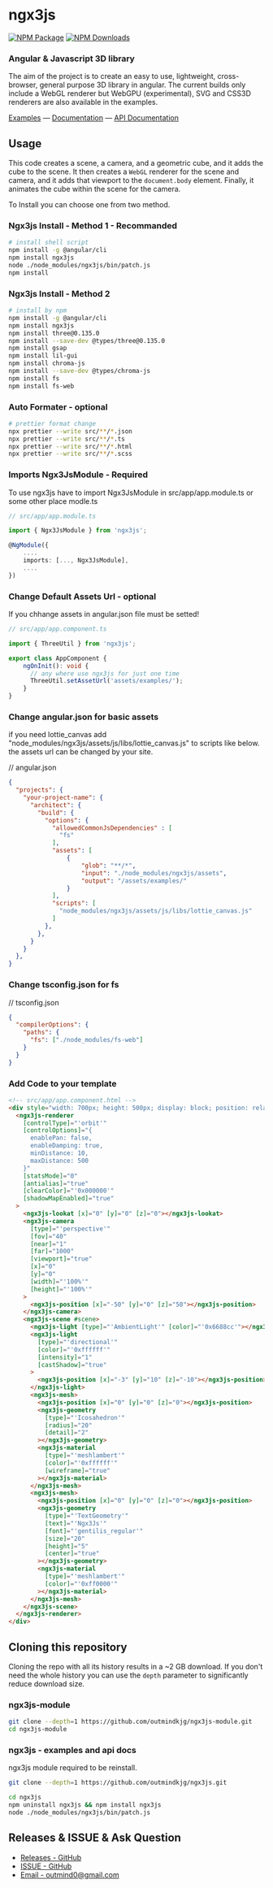 ngx3js
========

[![NPM Package][npm]][npm-url]
[![NPM Downloads][npm-downloads]][npmtrends-url]

### Angular & Javascript 3D library ####

The aim of the project is to create an easy to use, lightweight, cross-browser, general purpose 3D library in angular. The current builds only include a WebGL renderer but WebGPU (experimental), SVG and CSS3D renderers are also available in the examples.

[Examples](https://outmindkjg.github.io/ngx3js-doc/#/examples/) &mdash;
[Documentation](https://outmindkjg.github.io/ngx3js-doc/#/docs) &mdash;
[API Documentation](https://outmindkjg.github.io/ngx3js-doc/docs)

## Usage ###

This code creates a scene, a camera, and a geometric cube, and it adds the cube to the scene. It then creates a `WebGL` renderer for the scene and camera, and it adds that viewport to the `document.body` element. Finally, it animates the cube within the scene for the camera.


To Install you can choose one from two method. 

### Ngx3js Install - Method 1 - Recommanded ####
```sh
# install shell script
npm install -g @angular/cli
npm install ngx3js
node ./node_modules/ngx3js/bin/patch.js
npm install 
```

### Ngx3js Install - Method 2 ####
```sh
# install by npm
npm install -g @angular/cli
npm install ngx3js
npm install three@0.135.0
npm install --save-dev @types/three@0.135.0
npm install gsap
npm install lil-gui
npm install chroma-js
npm install --save-dev @types/chroma-js
npm install fs
npm install fs-web
```


### Auto Formater - optional ####
```sh
# prettier format change
npx prettier --write src/**/*.json
npx prettier --write src/**/*.ts
npx prettier --write src/**/*.html
npx prettier --write src/**/*.scss
```

### Imports Ngx3JsModule - Required ####

To use ngx3js have to import Ngx3JsModule in src/app/app.module.ts or some other place modle.ts
```ts
// src/app/app.module.ts

import { Ngx3JsModule } from 'ngx3js';

@NgModule({
	....
	imports: [..., Ngx3JsModule],
	....
})
```

### Change Default Assets Url - optional ####

If you chhange assets in angular.json file must be setted!

```ts
// src/app/app.component.ts

import { ThreeUtil } from 'ngx3js';

export class AppComponent {
	ngOnInit(): void {
	  // any where use ngx3js for just one time
	  ThreeUtil.setAssetUrl('assets/examples/');
	}
}
```


### Change angular.json for  basic assets ####

if you need lottie_canvas add "node_modules/ngx3js/assets/js/libs/lottie_canvas.js" to scripts like below.
the assets url can be changed by your site. 

// angular.json
```json
{
  "projects": {
    "your-project-name": {
      "architect": {
        "build": {
          "options": {
            "allowedCommonJsDependencies" : [
              "fs"
            ],
            "assets": [
                {
                    "glob": "**/*",
                    "input": "./node_modules/ngx3js/assets",
                    "output": "/assets/examples/"
                }
            ],
            "scripts": [
              "node_modules/ngx3js/assets/js/libs/lottie_canvas.js"
            ] 
          },
        },
      }
    }
  },
}
```

### Change tsconfig.json for fs ####

// tsconfig.json
```json
{
  "compilerOptions": {
    "paths": {
      "fs": ["./node_modules/fs-web"]
    }
  }
}
```

### Add Code to your template ####


~~~html
<!-- src/app/app.component.html -->
<div style="width: 700px; height: 500px; display: block; position: relative">
  <ngx3js-renderer
    [controlType]="'orbit'"
    [controlOptions]="{
      enablePan: false,
      enableDamping: true,
      minDistance: 10,
      maxDistance: 500
    }"
    [statsMode]="0"
    [antialias]="true"
    [clearColor]="'0x000000'"
    [shadowMapEnabled]="true"
  >
    <ngx3js-lookat [x]="0" [y]="0" [z]="0"></ngx3js-lookat>
    <ngx3js-camera
      [type]="'perspective'"
      [fov]="40"
      [near]="1"
      [far]="1000"
      [viewport]="true"
      [x]="0"
      [y]="0"
      [width]="'100%'"
      [height]="'100%'"
    >
      <ngx3js-position [x]="-50" [y]="0" [z]="50"></ngx3js-position>
    </ngx3js-camera>
    <ngx3js-scene #scene>
      <ngx3js-light [type]="'AmbientLight'" [color]="'0x6688cc'"></ngx3js-light>
      <ngx3js-light
        [type]="'directional'"
        [color]="'0xffffff'"
        [intensity]="1"
        [castShadow]="true"
      >
        <ngx3js-position [x]="-3" [y]="10" [z]="-10"></ngx3js-position>
      </ngx3js-light>
      <ngx3js-mesh>
        <ngx3js-position [x]="0" [y]="0" [z]="0"></ngx3js-position>
        <ngx3js-geometry
          [type]="'Icosahedron'"
          [radius]="20"
          [detail]="2"
        ></ngx3js-geometry>
        <ngx3js-material
          [type]="'meshlambert'"
          [color]="'0xffffff'"
          [wireframe]="true"
        ></ngx3js-material>
      </ngx3js-mesh>
      <ngx3js-mesh>
        <ngx3js-position [x]="0" [y]="0" [z]="0"></ngx3js-position>
        <ngx3js-geometry
          [type]="'TextGeometry'"
          [text]="'Ngx3Js'"
          [font]="'gentilis_regular'"
          [size]="20"
          [height]="5"
          [center]="true"
        ></ngx3js-geometry>
        <ngx3js-material
          [type]="'meshlambert'"
          [color]="'0xff0000'"
        ></ngx3js-material>
      </ngx3js-mesh>
    </ngx3js-scene>
  </ngx3js-renderer>
</div>
~~~

## Cloning this repository ###

Cloning the repo with all its history results in a ~2 GB download. If you don't need the whole history you can use the `depth` parameter to significantly reduce download size.

### ngx3js-module 

```sh
git clone --depth=1 https://github.com/outmindkjg/ngx3js-module.git
cd ngx3js-module
```

### ngx3js - examples and api docs

ngx3js module required to be reinstall.
```sh
git clone --depth=1 https://github.com/outmindkjg/ngx3js.git

cd ngx3js
npm uninstall ngx3js && npm install ngx3js
node ./node_modules/ngx3js/bin/patch.js
```


## Releases &amp; ISSUE &amp; Ask Question ###

 - [Releases - GitHub](https://github.com/outmindkjg/ngx3js-module/releases)
 - [ISSUE - GitHub](https://github.com/outmindkjg/ngx3js-module/issues)
 - [Email - outmind0@gmail.com](outmind0@gmail.com)


[npm]: https://img.shields.io/npm/v/ngx3js
[npm-url]: https://www.npmjs.com/package/ngx3js
[build-size]: https://badgen.net/bundlephobia/minzip/ngx3js
[build-size-url]: https://bundlephobia.com/result?p=ngx3js
[npm-downloads]: https://img.shields.io/npm/dw/ngx3js
[npmtrends-url]: https://www.npmtrends.com/ngx3js
